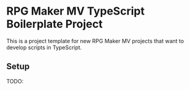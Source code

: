# RPG Maker MV TypeScript Boilerplate Project

This is a project template for new RPG Maker MV projects that want to develop scripts in TypeScript.

## Setup

TODO:
